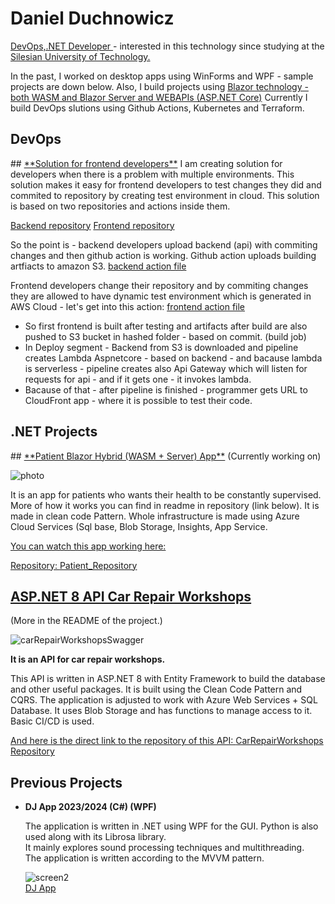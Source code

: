 <h1>Daniel Duchnowicz</h1> 
<p><u> DevOps,.NET Developer </u> - interested in this technology since studying at the <u>Silesian University of Technology.</u></p>

In the past, I worked on desktop apps using WinForms and WPF - sample projects are down below.
Also, I build projects using <u>Blazor technology - both WASM and Blazor Server and WEBAPIs (ASP.NET Core)</u>
Currently I build DevOps slutions using Github Actions, Kubernetes and Terraform.

<h2>DevOps</h2>
## <u>**Solution for frontend developers**</u>
I am creating solution for developers when there is a problem with multiple environments.
This solution makes it easy for frontend developers to test changes they did and commited to repository by creating test environment in cloud.
This solution is based on two repositories and actions inside them.

[Backend repository](https://github.com/danielduch212/FrontendSolutionLogic1)
[Frontend repository](https://github.com/danielduch212/FrontendSolutionFront1)

So the point is - backend developers upload backend (api) with commiting changes and then github action is working.
Github action uploads building artfiacts to amazon S3.  [backend action file](https://github.com/danielduch212/FrontendSolutionLogic1/actions/runs/11824905181/workflow)

Frontend developers change their repository and by commiting changes they are allowed to have dynamic test environment which is generated in AWS Cloud - let's get into this action:
[frontend action file](https://github.com/danielduch212/FrontendSolutionFront1/actions/runs/11856652569/workflow)

- So first frontend is built after testing and artifacts after build are also pushed to S3 bucket in hashed folder - based on commit. (build job)
- In Deploy segment - Backend from S3 is downloaded and pipeline creates Lambda Aspnetcore - based on backend - and bacause lambda is serverless - pipeline creates also Api Gateway which will listen for requests for api - and if it gets one - it invokes lambda.
- Bacause of that - after pipeline is finished - programmer gets URL to CloudFront app - where it is possible to test their code.


<h2>.NET Projects</h2>
## <u>**Patient Blazor Hybrid (WASM + Server) App**</u>
(Currently working on)

![photo](https://github.com/user-attachments/assets/abf23f67-e4bc-4dea-9c3d-dabc1d010788)

It is an app for patients who wants their health to be constantly supervised. More of how it works you can find in readme in repository (link below). It is made in clean code Pattern. Whole infrastructure is made using Azure Cloud Services (Sql base, Blob Storage, Insights, App Service.


<u>You can watch this app working here: </u>

<u>Repository: </u>
[Patient_Repository](https://github.com/danielduch212/Patient)


## <u>**ASP.NET 8 API Car Repair Workshops**</u>
(More in the README of the project.)

![carRepairWorkshopsSwagger](https://github.com/user-attachments/assets/931bb093-8bd9-419b-98fb-c2020a8eb01d)

**It is an API for car repair workshops.**  

This API is written in ASP.NET 8 with Entity Framework to build the database and other useful packages. It is built using the Clean Code Pattern and CQRS. The application is adjusted to work with Azure Web Services + SQL Database. It uses Blob Storage and has functions to manage access to it. Basic CI/CD is used.


<u>And here is the direct link to the repository of this API: </u>
[CarRepairWorkshops Repository](https://github.com/danielduch212/CarRepairWorkshops)

## Previous Projects

- **DJ App 2023/2024 (C#) (WPF)**
  
  The application is written in .NET using WPF for the GUI. Python is also used along with its Librosa library.  
  It mainly explores sound processing techniques and multithreading.  
  The application is written according to the MVVM pattern.
  
  ![screen2](https://github.com/danielduch212/danielduch212/assets/72360092/99f4fc95-b9b1-417a-9494-f748649bc349)  
  [DJ App](https://github.com/danielduch212/DjProgram)



